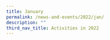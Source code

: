 ```yaml
---
title: January
permalink: /news-and-events/2022/jan/
description: ""
third_nav_title: Activities in 2022
---
```


